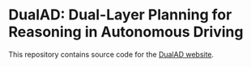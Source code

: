 # DualAD: Dual-Layer Planning for Reasoning in Autonomous Driving
This repository contains source code for the [DualAD website](https://dualad.github.io/).
